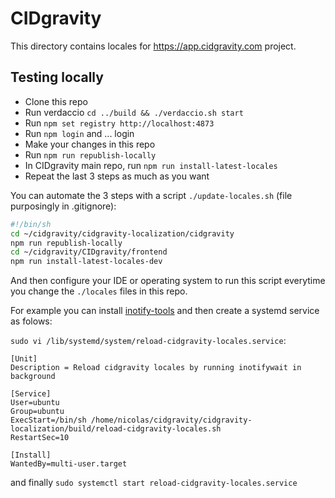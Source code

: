 # CIDgravity

This directory contains locales for https://app.cidgravity.com project.

## Testing locally

-   Clone this repo
-   Run verdaccio `cd ../build && ./verdaccio.sh start`
-   Run `npm set registry http://localhost:4873`
-   Run `npm login` and ... login
-   Make your changes in this repo
-   Run `npm run republish-locally`
-   In CIDgravity main repo, run `npm run install-latest-locales`
-   Repeat the last 3 steps as much as you want

You can automate the 3 steps with a script `./update-locales.sh` (file purposingly in .gitignore):

```sh
#!/bin/sh
cd ~/cidgravity/cidgravity-localization/cidgravity
npm run republish-locally
cd ~/cidgravity/CIDgravity/frontend
npm run install-latest-locales-dev
```

And then configure your IDE or operating system to run this script everytime you change the `./locales` files in this repo.

For example you can install [inotify-tools](https://github.com/inotify-tools/inotify-tools/wiki#getting-inotify-tools) and then create a systemd service as folows:

`sudo vi /lib/systemd/system/reload-cidgravity-locales.service`:

```
[Unit]
Description = Reload cidgravity locales by running inotifywait in background

[Service]
User=ubuntu
Group=ubuntu
ExecStart=/bin/sh /home/nicolas/cidgravity/cidgravity-localization/build/reload-cidgravity-locales.sh
RestartSec=10

[Install]
WantedBy=multi-user.target
```

and finally `sudo systemctl start reload-cidgravity-locales.service`
